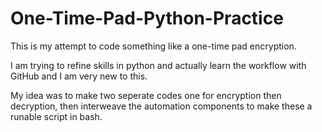 # One-Time-Pad-Python-Practice

This is my attempt to code something like a one-time pad encryption.

I am trying to refine skills in python and actually learn the workflow with GitHub and I am very new to this.

My idea was to make two seperate codes one for encryption then decryption, then interweave the automation components to make these a runable script in bash.
